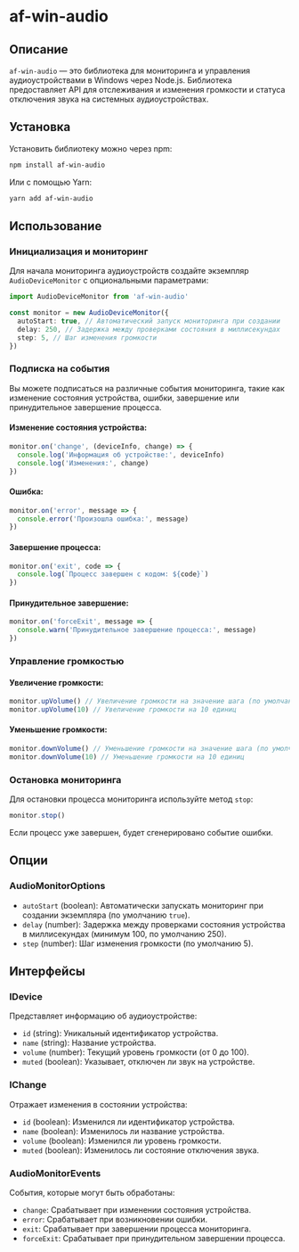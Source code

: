 # af-win-audio

## Описание

`af-win-audio` — это библиотека для мониторинга и управления аудиоустройствами в Windows через Node.js. Библиотека предоставляет API для отслеживания и изменения громкости и статуса отключения звука на системных аудиоустройствах.

## Установка

Установить библиотеку можно через npm:

```bash
npm install af-win-audio
```

Или с помощью Yarn:

```bash
yarn add af-win-audio
```

## Использование

### Инициализация и мониторинг

Для начала мониторинга аудиоустройств создайте экземпляр `AudioDeviceMonitor` с опциональными параметрами:

```typescript
import AudioDeviceMonitor from 'af-win-audio'

const monitor = new AudioDeviceMonitor({
  autoStart: true, // Автоматический запуск мониторинга при создании
  delay: 250, // Задержка между проверками состояния в миллисекундах
  step: 5, // Шаг изменения громкости
})
```

### Подписка на события

Вы можете подписаться на различные события мониторинга, такие как изменение состояния устройства, ошибки, завершение или принудительное завершение процесса.

#### Изменение состояния устройства:

```typescript
monitor.on('change', (deviceInfo, change) => {
  console.log('Информация об устройстве:', deviceInfo)
  console.log('Изменения:', change)
})
```

#### Ошибка:

```typescript
monitor.on('error', message => {
  console.error('Произошла ошибка:', message)
})
```

#### Завершение процесса:

```typescript
monitor.on('exit', code => {
  console.log(`Процесс завершен с кодом: ${code}`)
})
```

#### Принудительное завершение:

```typescript
monitor.on('forceExit', message => {
  console.warn('Принудительное завершение процесса:', message)
})
```

### Управление громкостью

#### Увеличение громкости:

```typescript
monitor.upVolume() // Увеличение громкости на значение шага (по умолчанию 5)
monitor.upVolume(10) // Увеличение громкости на 10 единиц
```

#### Уменьшение громкости:

```typescript
monitor.downVolume() // Уменьшение громкости на значение шага (по умолчанию 5)
monitor.downVolume(10) // Уменьшение громкости на 10 единиц
```

### Остановка мониторинга

Для остановки процесса мониторинга используйте метод `stop`:

```typescript
monitor.stop()
```

Если процесс уже завершен, будет сгенерировано событие ошибки.

## Опции

### AudioMonitorOptions

- `autoStart` (boolean): Автоматически запускать мониторинг при создании экземпляра (по умолчанию `true`).
- `delay` (number): Задержка между проверками состояния устройства в миллисекундах (минимум 100, по умолчанию 250).
- `step` (number): Шаг изменения громкости (по умолчанию 5).

## Интерфейсы

### IDevice

Представляет информацию об аудиоустройстве:

- `id` (string): Уникальный идентификатор устройства.
- `name` (string): Название устройства.
- `volume` (number): Текущий уровень громкости (от 0 до 100).
- `muted` (boolean): Указывает, отключен ли звук на устройстве.

### IChange

Отражает изменения в состоянии устройства:

- `id` (boolean): Изменился ли идентификатор устройства.
- `name` (boolean): Изменилось ли название устройства.
- `volume` (boolean): Изменился ли уровень громкости.
- `muted` (boolean): Изменилось ли состояние отключения звука.

### AudioMonitorEvents

События, которые могут быть обработаны:

- `change`: Срабатывает при изменении состояния устройства.
- `error`: Срабатывает при возникновении ошибки.
- `exit`: Срабатывает при завершении процесса мониторинга.
- `forceExit`: Срабатывает при принудительном завершении процесса.
